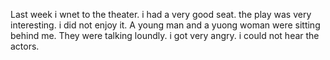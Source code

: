 Last week i wnet to the theater.
i had a very good seat.
the play was very interesting.
i did not enjoy it.
A young man and a yuong woman were sitting behind me. They were talking loundly.
i got very angry.
i could not hear the actors.

